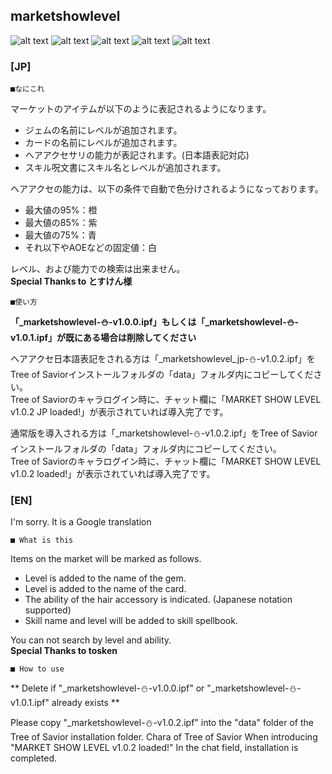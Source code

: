 marketshowlevel
--
![alt text](http://i.imgur.com/YC1b3hX.jpg "Gem Screenshot")
![alt text](http://i.imgur.com/u0egdkB.jpg "Card Screenshot")
![alt text](http://i.imgur.com/lF1XSg5.png "Hair Screenshot")
![alt text](http://i.imgur.com/37CDMKs.png "Hair JP Screenshot")
![alt text](http://i.imgur.com/3G617Gk.png "Spell Screenshot")


### [JP]

	■なにこれ

マーケットのアイテムが以下のように表記されるようになります。  
* ジェムの名前にレベルが追加されます。
* カードの名前にレベルが追加されます。
* ヘアアクセサリの能力が表記されます。(日本語表記対応)
* スキル呪文書にスキル名とレベルが追加されます。

ヘアアクセの能力は、以下の条件で自動で色分けされるようになっております。  
* 最大値の95%：橙
* 最大値の85%：紫
* 最大値の75%：青
* それ以下やAOEなどの固定値：白

レベル、および能力での検索は出来ません。  
**Special Thanks to とすけん様**

	■使い方

**「_marketshowlevel-⛄-v1.0.0.ipf」もしくは「_marketshowlevel-⛄-v1.0.1.ipf」が既にある場合は削除してください**

ヘアアクセ日本語表記をされる方は「_marketshowlevel_jp-⛄-v1.0.2.ipf」をTree of Saviorインストールフォルダの「data」フォルダ内にコピーしてください。  
Tree of Saviorのキャラログイン時に、チャット欄に「MARKET SHOW LEVEL v1.0.2 JP loaded!」が表示されていれば導入完了です。  

通常版を導入される方は「_marketshowlevel-⛄-v1.0.2.ipf」をTree of Saviorインストールフォルダの「data」フォルダ内にコピーしてください。  
Tree of Saviorのキャラログイン時に、チャット欄に「MARKET SHOW LEVEL v1.0.2 loaded!」が表示されていれば導入完了です。  

### [EN]

I'm sorry. It is a Google translation

	■ What is this

Items on the market will be marked as follows.  
* Level is added to the name of the gem.
* Level is added to the name of the card.
* The ability of the hair accessory is indicated. (Japanese notation supported)
* Skill name and level will be added to skill spellbook.

You can not search by level and ability.  
**Special Thanks to tosken**


	■ How to use

** Delete if "_marketshowlevel-⛄-v1.0.0.ipf" or "_marketshowlevel-⛄-v1.0.1.ipf" already exists **

Please copy "_marketshowlevel-⛄-v1.0.2.ipf" into the "data" folder of the Tree of Savior installation folder. Chara of Tree of Savior When introducing "MARKET SHOW LEVEL v1.0.2 loaded!" In the chat field, installation is completed.
